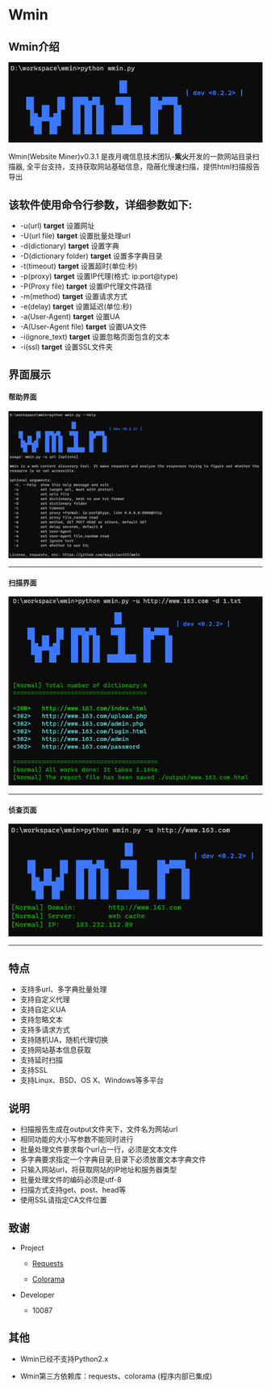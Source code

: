 # **Wmin**

Wmin介绍
-------
![logo](wmin.png)

Wmin(Website Miner)v0.3.1 是夜月魂信息技术团队-**紫火**开发的一款网站目录扫描器, 全平台支持，支持获取网站基础信息，隐蔽化慢速扫描，提供html扫描报告导出


该软件使用命令行参数，详细参数如下:
------
* -u(url) **target**    设置网址
* -U(url file) **target**    设置批量处理url
* -d(dictionary) **target**    设置字典
* -D(dictionary folder) **target**    设置多字典目录
* -t(timeout) **target**    设置超时(单位:秒)
* -p(proxy) **target**    设置IP代理(格式: ip:port@type)
* -P(Proxy file) **target**    设置IP代理文件路径
* -m(method) **target**    设置请求方式
* -e(delay) **target**    设置延迟(单位:秒)
* -a(User-Agent) **target**    设置UA
* -A(User-Agent file) **target**    设置UA文件
* -i(ignore_text)    **target**    设置忽略页面包含的文本
* -i(ssl)    **target**    设置SSL文件夹

界面展示
------
#### 帮助界面
![help](wmin_help.png)
***
#### 扫描界面
![scan](wmin_scan.png)
***
#### 侦查页面
![get_info](wmin_getinfo.png)
***


特点
------
* 支持多url、多字典批量处理
* 支持自定义代理
* 支持自定义UA
* 支持忽略文本
* 支持多请求方式
* 支持随机UA，随机代理切换
* 支持网站基本信息获取
* 支持延时扫描
* 支持SSL
* 支持Linux、BSD、OS X、Windows等多平台

说明
------
* 扫描报告生成在output文件夹下，文件名为网站url
* 相同功能的大小写参数不能同时进行
* 批量处理文件要求每个url占一行，必须是文本文件
* 多字典要求指定一个字典目录,目录下必须放置文本字典文件
* 只输入网站url，将获取网站的IP地址和服务器类型
* 批量处理文件的编码必须是utf-8
* 扫描方式支持get、post、head等
* 使用SSL请指定CA文件位置



致谢
-----
* Project

    - [Requests](https://requests.readthedocs.io/en/master/)

    - [Colorama](https://github.com/tartley/colorama)
* Developer
    - 10087

其他
-----
* Wmin已经不支持Python2.x

* Wmin第三方依赖库：requests、colorama (程序内部已集成)

